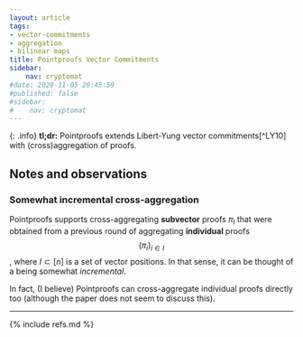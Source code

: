 ```yaml
---
layout: article
tags:
- vector-commitments
- aggregation
- bilinear maps
title: Pointproofs Vector Commitments
sidebar:
    nav: cryptomat
#date: 2020-11-05 20:45:59
#published: false
#sidebar:
#    nav: cryptomat
---
```


{: .info}
**tl;dr:** Pointproofs extends Libert-Yung vector commitments[^LY10] with (cross)aggregation of proofs.

## Notes and observations

### Somewhat incremental cross-aggregation

Pointproofs supports cross-aggregating **subvector** proofs $\pi_I$ that were obtained from a previous round of aggregating **individual** proofs $$(\pi_i)_{i\in I}$$, where $I\subset [n]$ is a set of vector positions.
In that sense, it can be thought of a being somewhat _incremental_.

<!-- TODO: This is different than the cross-aggregation of proofs from Hyperproofs which is not at all somewhat incremental in the above sense. -->

In fact, (I believe) Pointproofs can cross-aggregate individual proofs directly too (although the paper does not seem to discuss this).

<!--more-->

<p hidden>$$
\def\Adv{\mathcal{A}}
\def\Badv{\mathcal{B}}
\def\vect#1{\mathbf{#1}}
$$</p>

---

{% include refs.md %}
